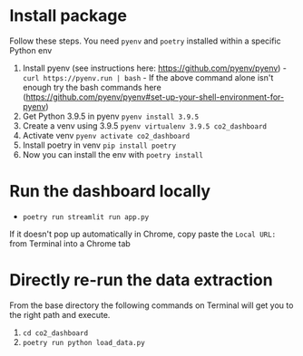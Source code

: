 # Install package

Follow these steps. You need `pyenv` and `poetry` installed within a specific Python env
  1. Install pyenv (see instructions here: https://github.com/pyenv/pyenv)
    - `curl https://pyenv.run | bash`
    - If the above command alone isn't enough try the bash commands here (https://github.com/pyenv/pyenv#set-up-your-shell-environment-for-pyenv)
  2. Get Python 3.9.5 in pyenv `pyenv install 3.9.5`
  3. Create a venv using 3.9.5 `pyenv virtualenv 3.9.5 co2_dashboard `
  4. Activate venv `pyenv activate co2_dashboard`
  5. Install poetry in venv `pip install poetry`
  6. Now you can install the env with `poetry install`

# Run the dashboard locally

  - `poetry run streamlit run app.py`

If it doesn't pop up automatically in Chrome, copy paste the `Local URL:` from Terminal into a Chrome tab

# Directly re-run the data extraction

From the base directory the following commands on Terminal will get you to the right path and execute.
  1. `cd co2_dashboard`
  2. `poetry run python load_data.py`
